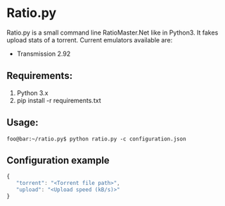 # Ratio.py

Ratio.py is a small command line RatioMaster.Net like in Python3. It fakes upload stats of a torrent. 
Current emulators available are:
* Transmission 2.92

## Requirements:
1. Python 3.x
2. pip install -r requirements.txt

## Usage:
```console
foo@bar:~/ratio.py$ python ratio.py -c configuration.json 
```

## Configuration example
```js
{
   "torrent": "<Torrent file path>",
   "upload": "<Upload speed (kB/s)>"
}
```
